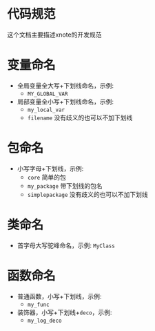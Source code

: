 # 代码规范

这个文档主要描述xnote的开发规范

# 变量命名

- 全局变量全大写+下划线命名，示例:
    - `MY_GLOBAL_VAR`
- 局部变量全小写+下划线命名，示例:
    - `my_local_var`
    - `filename` 没有歧义的也可以不加下划线

# 包命名
- 小写字母+下划线，示例: 
    - `core` 简单的包
    - `my_package` 带下划线的包名
    - `simplepackage` 没有歧义的也可以不加下划线


# 类命名

- 首字母大写驼峰命名，示例: `MyClass`

# 函数命名

- 普通函数，小写+下划线，示例: 
    - `my_func`
- 装饰器，小写+下划线+`deco`，示例: 
    - `my_log_deco`
